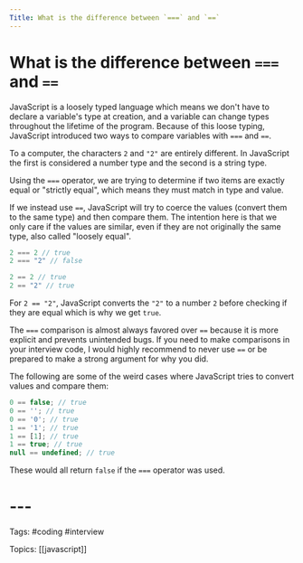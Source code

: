 ```yaml
---
Title: What is the difference between `===` and `==`
---
```


# What is the difference between `===` and `==`

JavaScript is a loosely typed language which means we don't have to declare a variable's type at creation, and a variable can change types throughout the lifetime of the program. Because of this loose typing, JavaScript introduced two ways to compare variables with `===` and `==`.

To a computer, the characters `2` and `"2"` are entirely different. In JavaScript the first is considered a number type and the second is a string type.

Using the `===` operator, we are trying to determine if two items are exactly equal or "strictly equal", which means they must match in type and value.

If we instead use `==`, JavaScript will try to coerce the values (convert them to the same type) and then compare them. The intention here is that we only care if the values are similar, even if they are not originally the same type, also called "loosely equal".

```javascript
2 === 2 // true
2 === "2" // false

2 == 2 // true
2 == "2" // true
```

For `2 == "2"`, JavaScript converts the `"2"` to a number `2` before checking if they are equal which is why we get `true`.

The `===` comparison is almost always favored over `==` because it is more explicit and prevents unintended bugs. If you need to make comparisons in your interview code, I would highly recommend to never use `==` or be prepared to make a strong argument for why you did.

The following are some of the weird cases where JavaScript tries to convert values and compare them:

```javascript
0 == false; // true
0 == ''; // true
0 == '0'; // true
1 == '1'; // true
1 == [1]; // true
1 == true; // true
null == undefined; // true
```

These would all return `false` if the `===` operator was used.
# ---

Tags: #coding #interview

Topics: [[javascript]] 

